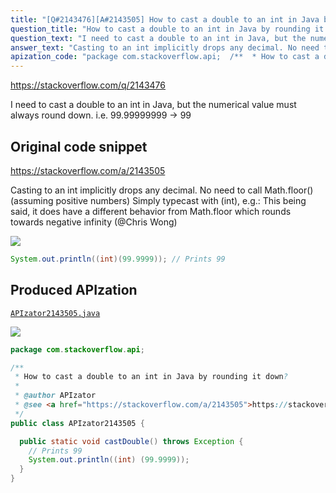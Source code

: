 ```yaml
---
title: "[Q#2143476][A#2143505] How to cast a double to an int in Java by rounding it down?"
question_title: "How to cast a double to an int in Java by rounding it down?"
question_text: "I need to cast a double to an int in Java, but the numerical value must always round down. i.e. 99.99999999 -> 99"
answer_text: "Casting to an int implicitly drops any decimal. No need to call Math.floor() (assuming positive numbers) Simply typecast with (int), e.g.: This being said, it does have a different behavior from Math.floor which rounds towards negative infinity (@Chris Wong)"
apization_code: "package com.stackoverflow.api;  /**  * How to cast a double to an int in Java by rounding it down?  *  * @author APIzator  * @see <a href=\"https://stackoverflow.com/a/2143505\">https://stackoverflow.com/a/2143505</a>  */ public class APIzator2143505 {    public static void castDouble() throws Exception {     // Prints 99     System.out.println((int) (99.9999));   } }"
---
```


https://stackoverflow.com/q/2143476

I need to cast a double to an int in Java, but the numerical value must always round down. i.e. 99.99999999 -&gt; 99



## Original code snippet

https://stackoverflow.com/a/2143505

Casting to an int implicitly drops any decimal. No need to call Math.floor() (assuming positive numbers)
Simply typecast with (int), e.g.:
This being said, it does have a different behavior from Math.floor which rounds towards negative infinity (@Chris Wong)

<div class="code-logo"><img src="/stackoverflow.png" /></div>

```java
System.out.println((int)(99.9999)); // Prints 99
```

## Produced APIzation

[`APIzator2143505.java`](https://github.com/pasqualesalza/apization/raw/main/data/search/APIzator2143505.java)

<div class="code-logo"><img src="/apizator.png" /></div>

```java
package com.stackoverflow.api;

/**
 * How to cast a double to an int in Java by rounding it down?
 *
 * @author APIzator
 * @see <a href="https://stackoverflow.com/a/2143505">https://stackoverflow.com/a/2143505</a>
 */
public class APIzator2143505 {

  public static void castDouble() throws Exception {
    // Prints 99
    System.out.println((int) (99.9999));
  }
}

```